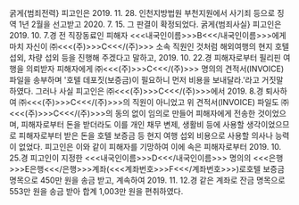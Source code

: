 굵게{범죄전력}
피고인은 2019. 11. 28. 인천지방법원 부천지원에서 사기죄 등으로 징역 1년 2월을 선고받고 2020. 7. 15. 그 판결이 확정되었다.
굵게{범죄사실}
피고인은 2019. 10. 7.경 전 직장동료인 피해자 <<<내국인이름>>>B<<</내국인이름>>>에게 마치 자신이 ㈜<<<(주)>>>C<<</(주)>>> 소속 직원인 것처럼 해외여행의 현지 호텔 섭외, 차량 섭외 등을 진행해 주겠다고 말하고, 2019. 10. 22.경 피해자로부터 필리핀 여행을 의뢰받자 피해자에게 ㈜<<<(주)>>>C<<</(주)>>> 명의의 견적서(INVOICE) 파일을 송부하며 '호텔 데포짓(보증금)이 필요하니 먼저 비용을 보내달라.'라고 거짓말 하였다.
그러나 사실 피고인은 ㈜<<<(주)>>>C<<</(주)>>>에서 2019. 8.경 퇴사하여 ㈜<<<(주)>>>C<<</(주)>>>의 직원이 아니었고 위 견적서(INVOICE) 파일도 ㈜<<<(주)>>>C<<</(주)>>>의 동의 없이 임의로 만들어 피해자에게 전송한 것이었으며, 피해자로부터 돈을 받더라도 이를 개인 채무 변제, 생활비 등에 사용할 생각이었으므로 피해자로부터 받은 돈을 호텔 보증금 등 현지 여행 섭외 비용으로 사용할 의사나 능력이 없었다.
피고인은 이와 같이 피해자를 기망하여 이에 속은 피해자로부터 2019. 10. 25.경 피고인이 지정한 <<<내국인이름>>>D<<</내국인이름>>> 명의의 <<<은행>>>E은행<<</은행>>>계좌(<<<계좌번호>>>F<<</계좌번호>>>)로호텔 보증금 명목으로 450만 원을 송금 받고, 계속하여 2019. 11. 12.경 같은 계좌로 잔금 명목으로 553만 원을 송금 받아 합계 1,003만 원을 편취하였다.